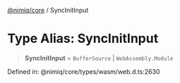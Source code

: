 [@nimiq/core](../globals.md) / SyncInitInput

# Type Alias: SyncInitInput

> **SyncInitInput** = `BufferSource` \| `WebAssembly.Module`

Defined in: @nimiq/core/types/wasm/web.d.ts:2630
